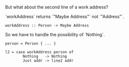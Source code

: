 
But what about the second line of a work address?

<div class="fragment">
`workAddress` returns `"Maybe Address"` not `"Address"`.

<pre><code class="haskell">workAddress :: Person -> Maybe Address</code></pre>
</div>

<div class="fragment">
So we have to handle the possibility of `Nothing`.

<pre><code class="haskell">person = Person { ... }

l2 = case workAddress person of
        Nothing   -> Nothing
        Just addr -> line2 addr
</div>

